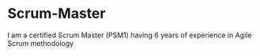 # Scrum-Master
I am a certified Scrum Master (PSM1) having 6 years of experience in Agile Scrum methodology 
